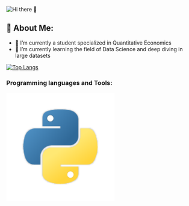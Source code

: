  ![Hi there 👋](https://res.cloudinary.com/dgczdbw9b/image/upload/v1594745503/Data_Analytics_and_Datascience_1_wjn721.png)


## 🔎 About Me:

 - 🔭 I’m currently a student specialized in Quantitative Economics
 - 🌱 I’m currently learning the field of Data Science and deep diving in large datasets

[![Top Langs](https://github-readme-stats.vercel.app/api/top-langs/?username=imrane-boucher&layout=compact&theme=radical)](https://github.com/anuraghazra/github-readme-stats)

### Programming languages and Tools:
![alt text](https://raw.githubusercontent.com/github/explore/80688e429a7d4ef2fca1e82350fe8e3517d3494d/topics/python/python.png)

<!--
**imrane-boucher/imrane-boucher** is a ✨ _special_ ✨ repository because its `README.md` (this file) appears on your GitHub profile.

Here are some ideas to get you started:

- 👯 I’m looking to collaborate on ...
- 🤔 I’m looking for help with ...
- 💬 Ask me about ...
- 📫 How to reach me: ...
- 😄 Pronouns: ...
- ⚡ Fun fact: ...
-->

